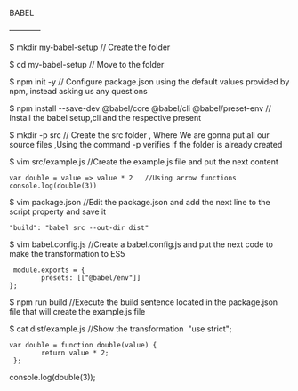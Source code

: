 BABEL

————

$ mkdir my-babel-setup    // Create the folder

$ cd my-babel-setup      // Move to the folder

$ npm init -y           // Configure package.json using the default values provided by npm, instead asking us any questions 

$ npm install --save-dev @babel/core @babel/cli @babel/preset-env // Install the babel setup,cli and the respective present

$ mkdir -p src	// Create the src folder , Where We are gonna put all our source files ,Using the command -p verifies if the folder is already created

$ vim src/example.js	//Create the example.js file and put the next content

 
	var double = value => value * 2   //Using arrow functions
	console.log(double(3))

   
$ vim package.json //Edit the package.json and add the next line to the script property and save it

    "build": "babel src --out-dir dist"

$ vim babel.config.js //Create a babel.config.js and put the next code to make the transformation to ES5

  
     module.exports = {
            presets: [["@babel/env"]]
	};


$ npm run build //Execute the build sentence located in the package.json file that will create the example.js file

$ cat dist/example.js //Show the transformation 
  "use strict";

   	var double = function double(value) {
      		return value * 2;
  	 };

   console.log(double(3)); 
